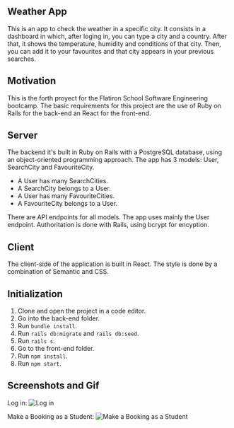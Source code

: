 ## Weather App
This is an app to check the weather in a specific city. It consists in a dashboard in which, after loging in, you can type a city and a country. After that, it shows the temperature, humidity and conditions of that city. Then, you can add it to your favourites and that city appears in your previous searches.

## Motivation
This is the forth proyect for the Flatiron School Software Engineering bootcamp. The basic requirements for this project are the use of Ruby on Rails for the back-end an React for the front-end.

## Server
The backend it's built in Ruby on Rails with a PostgreSQL database, using an object-oriented programming approach. The app has 3 models: User, SearchCity and FavouriteCity.

- A User has many SearchCities.
- A SearchCity belongs to a User.
- A User has many FavouriteCities.
- A FavouriteCity belongs to a User.

There are API endpoints for all models. The app uses mainly the User endpoint. Authoritation is done with Rails, using bcrypt for encyption.

## Client
The client-side of the application is built in React. The style is done by a combination of Semantic and CSS.

## Initialization
1. Clone and open the project in a code editor.
2. Go into the back-end folder.
3. Run `bundle install`.
4. Run `rails db:migrate` and `rails db:seed`.
5. Run `rails s`.
6. Go to the front-end folder.
7. Run `npm install`.
8. Run `npm start`.

## Screenshots and Gif

Log in:
![Log in](https://github.com/DarkScarbo/Mod-5-Project---My-Piano-Teaching-Website/blob/master/front-end/public/Student-Booking.gif)

Make a Booking as a Student:
![Make a Booking as a Student](https://github.com/DarkScarbo/Mod-5-Project---My-Piano-Teaching-Website/blob/master/front-end/public/Student-Booking.gif)
